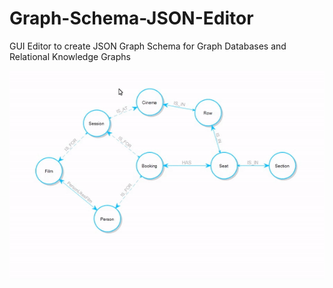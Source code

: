 # Graph-Schema-JSON-Editor
GUI Editor to create JSON Graph Schema for Graph Databases and Relational Knowledge Graphs

![Alt text](images/Morphin-PGS-ERD-CinemaBookings-Advanced.gif)
